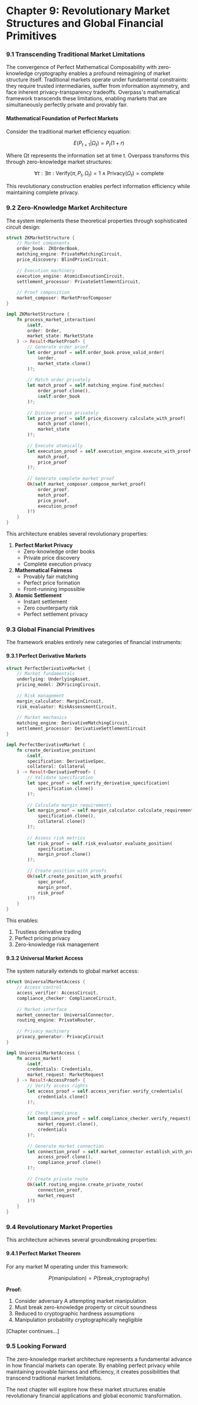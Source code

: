 # Chapter 9: Revolutionary Market Structures and Global Financial Primitives

### 9.1 Transcending Traditional Market Limitations

The convergence of Perfect Mathematical Composability with zero-knowledge cryptography enables a profound reimagining of market structure itself. Traditional markets operate under fundamental constraints: they require trusted intermediaries, suffer from information asymmetry, and face inherent privacy-transparency tradeoffs. Overpass's mathematical framework transcends these limitations, enabling markets that are simultaneously perfectly private and provably fair.

#### Mathematical Foundation of Perfect Markets

Consider the traditional market efficiency equation:

$$E(P_{t+1} | \Omega_t) = P_t(1 + r)$$

Where Ωt represents the information set at time t. Overpass transforms this through zero-knowledge market structures:

$$\forall t: \exists \pi : \text{Verify}(\pi, P_t, \Omega_t) = 1 \land \text{Privacy}(\Omega_t) = \text{complete}$$

This revolutionary construction enables perfect information efficiency while maintaining complete privacy.

### 9.2 Zero-Knowledge Market Architecture

The system implements these theoretical properties through sophisticated circuit design:

```rust
struct ZKMarketStructure {
    // Market components
    order_book: ZKOrderBook,
    matching_engine: PrivateMatchingCircuit,
    price_discovery: BlindPriceCircuit,
    
    // Execution machinery
    execution_engine: AtomicExecutionCircuit,
    settlement_processor: PrivateSettlementCircuit,
    
    // Proof composition
    market_composer: MarketProofComposer
}

impl ZKMarketStructure {
    fn process_market_interaction(
        &self,
        order: Order,
        market_state: MarketState
    ) -> Result<MarketProof> {
        // Generate order proof
        let order_proof = self.order_book.prove_valid_order(
            &order,
            market_state.clone()
        )?;
        
        // Match order privately
        let match_proof = self.matching_engine.find_matches(
            order_proof.clone(),
            &self.order_book
        )?;
        
        // Discover price privately
        let price_proof = self.price_discovery.calculate_with_proof(
            match_proof.clone(),
            market_state
        )?;
        
        // Execute atomically
        let execution_proof = self.execution_engine.execute_with_proof(
            match_proof,
            price_proof
        )?;
        
        // Generate complete market proof
        Ok(self.market_composer.compose_market_proof(
            order_proof,
            match_proof,
            price_proof,
            execution_proof
        )?)
    }
}
```

This architecture enables several revolutionary properties:

1. **Perfect Market Privacy**
   * Zero-knowledge order books
   * Private price discovery
   * Complete execution privacy
2. **Mathematical Fairness**
   * Provably fair matching
   * Perfect price formation
   * Front-running impossible
3. **Atomic Settlement**
   * Instant settlement
   * Zero counterparty risk
   * Perfect settlement privacy

### 9.3 Global Financial Primitives

The framework enables entirely new categories of financial instruments:

#### 9.3.1 Perfect Derivative Markets

```rust
struct PerfectDerivativeMarket {
    // Market fundamentals
    underlying: UnderlyingAsset,
    pricing_model: ZKPricingCircuit,
    
    // Risk management
    margin_calculator: MarginCircuit,
    risk_evaluator: RiskAssessmentCircuit,
    
    // Market mechanics
    matching_engine: DerivativeMatchingCircuit,
    settlement_processor: DerivativeSettlementCircuit
}

impl PerfectDerivativeMarket {
    fn create_derivative_position(
        &self,
        specification: DerivativeSpec,
        collateral: Collateral
    ) -> Result<DerivativeProof> {
        // Validate specification
        let spec_proof = self.verify_derivative_specification(
            specification.clone()
        )?;
        
        // Calculate margin requirements
        let margin_proof = self.margin_calculator.calculate_requirements(
            specification.clone(),
            collateral.clone()
        )?;
        
        // Assess risk metrics
        let risk_proof = self.risk_evaluator.evaluate_position(
            specification,
            margin_proof.clone()
        )?;
        
        // Create position with proofs
        Ok(self.create_position_with_proofs(
            spec_proof,
            margin_proof,
            risk_proof
        )?)
    }
}
```

This enables:

1. Trustless derivative trading
2. Perfect pricing privacy
3. Zero-knowledge risk management

#### 9.3.2 Universal Market Access

The system naturally extends to global market access:

```rust
struct UniversalMarketAccess {
    // Access control
    access_verifier: AccessCircuit,
    compliance_checker: ComplianceCircuit,
    
    // Market interface
    market_connector: UniversalConnector,
    routing_engine: PrivateRouter,
    
    // Privacy machinery
    privacy_generator: PrivacyCircuit
}

impl UniversalMarketAccess {
    fn access_market(
        &self,
        credentials: Credentials,
        market_request: MarketRequest
    ) -> Result<AccessProof> {
        // Verify access rights
        let access_proof = self.access_verifier.verify_credentials(
            credentials.clone()
        )?;
        
        // Check compliance
        let compliance_proof = self.compliance_checker.verify_request(
            market_request.clone(),
            credentials
        )?;
        
        // Generate market connection
        let connection_proof = self.market_connector.establish_with_proof(
            access_proof.clone(),
            compliance_proof.clone()
        )?;
        
        // Create private route
        Ok(self.routing_engine.create_private_route(
            connection_proof,
            market_request
        )?)
    }
}
```

### 9.4 Revolutionary Market Properties

This architecture achieves several groundbreaking properties:

#### 9.4.1 Perfect Market Theorem

For any market M operating under this framework:

$$P(\text{manipulation}) = P(\text{break_cryptography})$$

**Proof:**

1. Consider adversary A attempting market manipulation
2. Must break zero-knowledge property or circuit soundness
3. Reduced to cryptographic hardness assumptions
4. Manipulation probability cryptographically negligible

\[Chapter continues...]

### 9.5 Looking Forward

The zero-knowledge market architecture represents a fundamental advance in how financial markets can operate. By enabling perfect privacy while maintaining provable fairness and efficiency, it creates possibilities that transcend traditional market limitations.

The next chapter will explore how these market structures enable revolutionary financial applications and global economic transformation.
